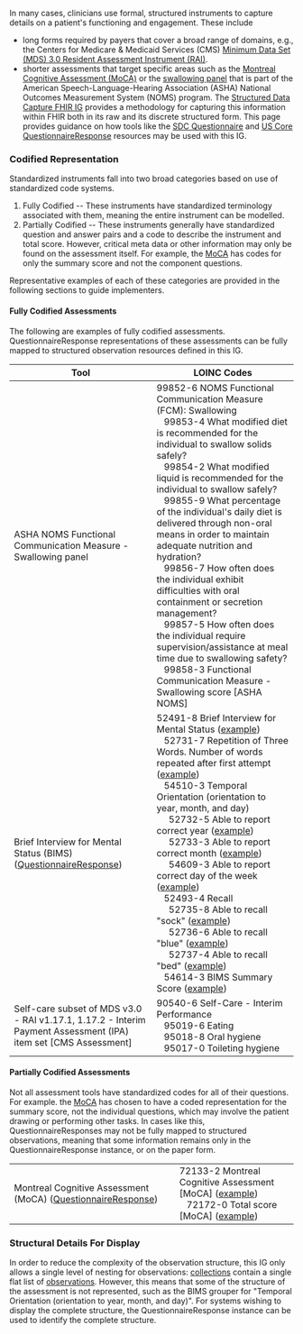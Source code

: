 In many cases, clinicians use formal, structured instruments to capture details on a patient's functioning and engagement. These include 
* long forms required by payers that cover a broad range of domains, e.g., the Centers for Medicare & Medicaid Services (CMS) [Minimum Data Set (MDS) 3.0 Resident Assessment Instrument (RAI)](https://www.cms.gov/Medicare/Quality-Initiatives-Patient-Assessment-Instruments/NursingHomeQualityInits/MDS30RAIManual).
* shorter assessments that target specific areas such as the [Montreal Cognitive Assessment (MoCA)](https://www.mocatest.org/) or the [swallowing panel](https://loinc.org/99852-6/) that is part of the American Speech-Language-Hearing Association (ASHA) National Outcomes Measurement System (NOMS) program.
The [Structured Data Capture FHIR IG](http://hl7.org/fhir/uv/sdc/) provides a methodology for capturing this information within FHIR both in its raw and its discrete structured form. This page provides guidance on how tools like the [SDC Questionnaire](https://hl7.org/fhir/uv/sdc/StructureDefinition-sdc-questionnaire.html) and [US Core QuestionnaireResponse](http://hl7.org/fhir/us/core/StructureDefinition-us-core-questionnaireresponse.html) resources may be used with this IG.

### Codified Representation

Standardized instruments fall into two broad categories based on use of standardized code systems.

1. Fully Codified -- These instruments have standardized terminology associated with them, meaning the entire instrument can be modelled.
2. Partially Codified -- These instruments generally have standardized question and answer pairs and a code to describe the instrument and total score. However, critical meta data or other information may only be found on the assessment itself. For example, the [MoCA](https://www.mocatest.org/) has codes for only the summary score and not the component questions.

Representative examples of each of these categories are provided in the following sections to guide implementers.

#### Fully Codified Assessments

 The following are examples of fully codified assessments. QuestionnaireResponse representations of these assessments can be fully mapped to structured observation resources defined in this IG.

<table class="grid">
  <thead>
    <tr>
      <th>Tool</th>
      <th>LOINC Codes</th>
    </tr>
  </thead>
  <tr>
    <td>ASHA NOMS Functional Communication Measure - Swallowing panel</td>
    <td>99852-6 NOMS Functional Communication Measure (FCM): Swallowing<br>
        &nbsp;&nbsp; 99853-4 What modified diet is recommended for the individual to swallow solids safely?<br>
        &nbsp;&nbsp; 99854-2 What modified liquid is recommended for the individual to swallow safely?<br>
        &nbsp;&nbsp; 99855-9 What percentage of the individual's daily diet is delivered through non-oral means in order to maintain adequate nutrition and hydration?<br>
        &nbsp;&nbsp; 99856-7 How often does the individual exhibit difficulties with oral containment or secretion management?<br>
        &nbsp;&nbsp; 99857-5 How often does the individual require supervision/assistance at meal time due to swallowing safety?<br>
        &nbsp;&nbsp; 99858-3 Functional Communication Measure - Swallowing score [ASHA NOMS]
    </td>
  </tr>
  <tr>
    <td>Brief Interview for Mental Status (BIMS) (<a href="QuestionnaireResponse-PFEIG-QResponse-SNF-BIMS-1.html">QuestionnaireResponse</a>)</td>
    <td>52491-8 Brief Interview for Mental Status (<a href="Observation-PFEIG-CSC-SNF-BIMS-1.html">example</a>)<br>
        &nbsp;&nbsp; 52731-7 Repetition of Three Words. Number of words repeated after first attempt (<a href="Observation-PFEIG-CSC-SNF-BIMS-1-Ob-Question-9.html">example</a>)<br>
        &nbsp;&nbsp; 54510-3 Temporal Orientation (orientation to year, month, and day)<br>
        &nbsp;&nbsp;&nbsp;&nbsp; 52732-5 Able to report correct year (<a href="Observation-PFEIG-CSC-SNF-BIMS-1-Ob-Question-3.html">example</a>)<br>
        &nbsp;&nbsp;&nbsp;&nbsp; 52733-3 Able to report correct month (<a href="Observation-PFEIG-CSC-SNF-BIMS-1-Ob-Question-8.html">example</a>)<br>
        &nbsp;&nbsp;&nbsp;&nbsp; 54609-3 Able to report correct day of the week (<a href="Observation-PFEIG-CSC-SNF-BIMS-1-Ob-Question-7.html">example</a>)<br>
        &nbsp;&nbsp; 52493-4 Recall<br>
        &nbsp;&nbsp;&nbsp;&nbsp; 52735-8 Able to recall "sock" (<a href="Observation-PFEIG-CSC-SNF-BIMS-1-Ob-Question-6.html">example</a>)<br>
        &nbsp;&nbsp;&nbsp;&nbsp; 52736-6 Able to recall "blue" (<a href="Observation-PFEIG-CSC-SNF-BIMS-1-Ob-Question-5.html">example</a>)<br>
        &nbsp;&nbsp;&nbsp;&nbsp; 52737-4 Able to recall "bed" (<a href="Observation-PFEIG-CSC-SNF-BIMS-1-Ob-Question-4.html">example</a>)<br>
        &nbsp;&nbsp; 54614-3 BIMS Summary Score (<a href="Observation-PFEIG-CSC-SNF-BIMS-1-Ob-Question-10.html">example</a>)
    </td>
  </tr>
  <tr>
    <td>Self-care subset of MDS v3.0 - RAI v1.17.1, 1.17.2 - Interim Payment Assessment (IPA) item set [CMS Assessment]</td>
    <td>90540-6 Self-Care - Interim Performance<br>
        &nbsp;&nbsp; 95019-6 Eating<br>
        &nbsp;&nbsp; 95018-8 Oral hygiene<br>
        &nbsp;&nbsp; 95017-0 Toileting hygiene
    </td>
  </tr>
</table>

#### Partially Codified Assessments

Not all assessment tools have standardized codes for all of their questions. For example. the [MoCA](https://www.mocatest.org/) has chosen to have a coded representation for the summary score, not the individual questions, which may involve the patient drawing or performing other tasks. In cases like this, QuestionnaireResponses may not be fully mapped to structured observations, meaning that some information remains only in the QuestionnaireResponse instance, or on the paper form.

<table class="grid">
  <tr>
    <td>Montreal Cognitive Assessment (MoCA) (<a href="QuestionnaireResponse-PFEIG-QResponse-Hospital-MOCA-1.html">QuestionnaireResponse</a>)</td>
    <td>72133-2 Montreal Cognitive Assessment [MoCA] (<a href="Observation-PFEIG-CSC-Hospital-MOCA-1.html">example</a>)<br>
        &nbsp;&nbsp; 72172-0 Total score [MoCA] (<a href="Observation-PFEIG-CSC-Hospital-MOCA-1-Ob-Question-1.html">example</a>)
    </td>
  </tr>
</table>

### Structural Details For Display

In order to reduce the complexity of the observation structure, this IG only allows a single level of nesting for observations: [collections](StructureDefinition-pfe-collection.html) contain a single flat list of [observations](StructureDefinition-pfe-observation.html). However, this means that some of the structure of the assessment is not represented, such as the BIMS grouper for "Temporal Orientation (orientation to year, month, and day)". For systems wishing to display the complete structure, the QuestionnaireResponse instance can be used to identify the complete structure.